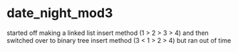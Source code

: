 # date_night_mod3

started off making a linked list insert method (1 > 2 > 3 > 4) and then switched over to binary tree insert method (3 < 1 > 2 > 4) but ran out of time
